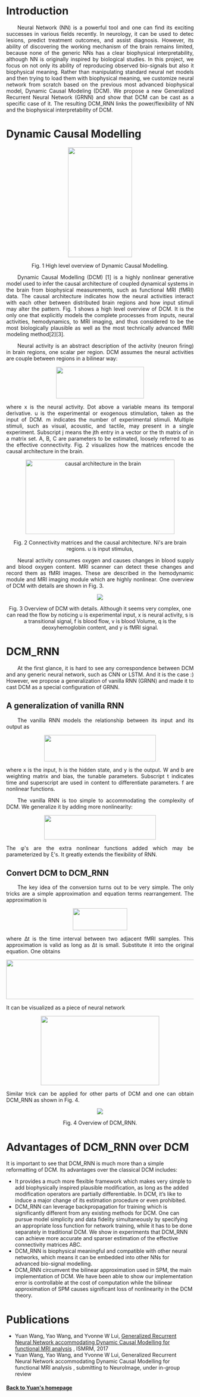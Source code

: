 # Introduction
<div style="text-align: justify; text-indent: 30px;">
<p>Neural Network (NN) is a powerful tool and
one can find its exciting successes in various fields recently.
In neurology, it can be used to detec lesions, predict
treatment outcomes, and assist diagnosis. However, its ability of
discovering the working mechanism of the brain remains limited,
because none of the generic NNs has a clear biophysical interpretability,
although NN is originally inspired by biological studies.
In this project, we focus on not only its ability of reproducing
observed bio-signals but also it biophysical meaning.
Rather than manipulating standard neural net models and
then trying to load them with biophysical meaning,
we customize neural network from scratch based on the previous
most advanced biophysical model, Dynamic Causal Modeling (DCM).
We propose a new Generalized Recurrent Neural Network
(GRNN) and show that DCM can be cast as a specific case of it.
The resulting DCM_RNN links the power/flexibility of
NN and the biophysical interpretability of DCM.
</p>
</div>

# Dynamic Causal Modelling
<center>
<img width="172" height="295"  src="assets/images/diagram_of_DCM.png?raw=true" >
</center>
<div style="text-align: justify; text-align:center;" >
<p>Fig. 1 High level overview of Dynamic Causal Modelling.</p>
</div>

<div style="text-align: justify; text-indent: 30px; ">
<p>
Dynamic Causal Modelling (DCM) [1] is a highly nonlinear generative
model used to infer the causal architecture of coupled dynamical
systems in the brain from biophysical measurements,
such as functional MRI (fMRI) data. The causal architecture indicates
how the neural activities interact with each other between distributed
brain regions and how input stimuli may alter the pattern. Fig. 1 shows
a high level overview of DCM. It is the only one  that
explicitly models the complete processes from inputs, neural
activities, hemodynamics, to MRI imaging, and thus considered to be the
most biologically plausible as well as the most technically advanced
fMRI modeling method[2][3].
</p>
</div>

<div style="text-align: justify; text-indent: 30px; ">
<p>Neural activity is an abstract description of the activity
(neuron firing)  in brain regions, one scalar per region. DCM assumes
the neural activities are couple between regions in a bilinear way:
</p>
</div>

<center>
<img width="236" height="85"  src="assets/images/x_evolving.png?raw=true">
</center>
<div style="text-align: justify;">
<p>
where x is the neural activity. Dot above a variable means its temporal
derivative.  u is the experimental or exogenous stimulation,
taken as the input of DCM.  m indicates the number of experimental
stimuli. Multiple stimuli, such as visual, acoustic, and tactile,
may present in a single experiment.  Subscript j means the jth entry
in a vector or the th matrix of in a matrix set. A, B, C
are parameters to be estimated, loosely referred to as the effective
connectivity. Fig. 2 visualizes how the matrices encode the causal
architecture in the brain.
</p>
</div>


<center><img width="400" height="200" align="center" src="assets/images/causal_architecture.png?raw=true" alt="causal architecture in the brain">
</center>
<div style="text-aligh: justify; text-align:center;" >
<p>Fig. 2 Connectivity matrices and the causal architecture.
Ni's are brain regions. u is input stimulus,
</p>
</div>


<div style="text-align: justify; text-indent: 30px; ">
<p>
Neural activity consumes oxygen and causes changes in blood
supply and blood oxygen content. MRI scanner can detect these
changes and record them as fMRI images. These are described in
the hemodynamic module and MRI imaging module which are highly
nonlinear. One overview of DCM with details are shown in Fig. 3.
</p>
</div>

<center>
<img align="center" src="assets/images/whole_DCM.png?raw=true">
</center>
<p style="text-align:center" >
Fig. 3 Overview of DCM with details. Although it seems very complex,
one can read the flow by noticing u is experimental input, x is neural
activity, s is a transitional signal, f is blood flow, v is blood
Volume, q is the deoxyhemoglobin content, and y is fMRI signal.
</p>


# DCM_RNN
<div style="text-align: justify; text-indent: 30px; "><p>
At the first glance, it is hard to see any correspondence between DCM
and any generic neural network, such as CNN or LSTM.
And it is the case :) However, we propose a generalization of
vanilla RNN (GRNN) and made it to cast DCM as
a special configuration of GRNN.
</p></div>

## A generalization of vanilla RNN
<div style="text-align: justify; text-indent: 30px; "><p>
The vanilla RNN models the relationship between its input and its
output as
</p></div>

<center>
<img width="300" height="71"  src="assets/images/classic_rnn.png?raw=true">
</center>

<div style="text-align: justify;"><p>
where x is the input, h is the hidden state, and y is the output.
W and b are weighting matrix and bias, the tunable parameters.
Subscript t indicates time and superscript are used in content to
differentiate parameters. f are nonlinear functions.
</p></div>

<div style="text-align: justify; text-indent: 30px; "><p>
The vanilla RNN is too simple to accommodating the complexity of DCM.
We generalize it by adding more nonlinearity:
</p></div>

<center>
<img width="300" height="66" src="assets/images/GRNN.png?raw=true">
</center>

<div style="text-align: justify;  "><p>
The φ's are the extra nonlinear functions added which may be
parameterized by ξ's. It greatly extends the flexibility of RNN.
</p></div>

## Convert DCM to DCM_RNN
<div style="text-align: justify; text-indent: 30px;"><p>
The key idea of the conversion turns out to be very simple.
The only tricks are a simple approximation and equation terms
rearrangement. The approximation is
</p></div>

<center>
<img width="146" height="59" src="assets/images/approximation.png?raw=true">
</center>

<div style="text-align: justify; "><p>
where ∆t is the time interval between two adjacent fMRI samples.
This approximation is valid as long as ∆t is small.
Substitute it into the original equation. One obtains
</p></div>

<center>
<img width="603" height="106" src="assets/images/x_equation.png?raw=true">
</center>

<div style="text-align: justify; "><p>
It can be visualized as a piece of neural network
</p></div>

<center>
<img width="318" height="186" src="assets/images/x_nn_piece.png?raw=true">
</center>

<div style="text-align: justify; "><p>
Similar trick can be applied for other parts of DCM and one can obtain
DCM_RNN as shown in Fig. 4.
</p></div>

<center>
<img align="center" src="assets/images/DCM_RNN.png?raw=true">
</center>
<div style="text-align: justify; text-align:center;" >
<p>Fig. 4 Overview of DCM_RNN.</p>
</div>

# Advantages of DCM_RNN over DCM
It is important to see that DCM_RNN is much more than a simple reformatting of DCM. Its advantages over the classical DCM includes:

* It provides a much more flexible framework which makes very simple to add biophysically inspired plausible modification, as long as the added modification operators are partially differentiable. In DCM, it’s like to induce a major change of its estimation procedure or even prohibited.
* DCM_RNN can leverage backpropagation for training which is significantly different from any existing methods for DCM. One can pursue model simplicity and data fidelity simultaneously by specifying an appropriate loss function for network training, while it has to be done separately in traditional DCM.  We show in experiments that DCM_RNN can achieve more accurate and sparser estimation of the effective connectivity matrices ABC.
* DCM_RNN is biophysical meaningful and compatible with other neural networks, which means it can be embedded into other NNs for advanced bio-signal modelling.
* DCM_RNN circumvent the bilinear approximation used in SPM, the main implementation of DCM. We have been able to show our implementation error is controllable at the cost of computation while the bilinear approximation of SPM causes significant loss of nonlinearity in the DCM theory.


# Publications

* Yuan Wang, Yao Wang, and Yvonne W Lui,
[Generalized Recurrent Neural Network accommodating Dynamic Causal Modelling for functional MRI analysis](http://dev.ismrm.org/2017/0953.html)
, ISMRM, 2017
* Yuan Wang, Yao Wang, and Yvonne W Lui,
Generalized Recurrent Neural Network accommodating Dynamic Causal Modelling for functional MRI analysis
, submitting to NeuroImage, under in-group review

#### <a href="https://yuanwangonward.github.io/">Back to Yuan's homepage</a>

